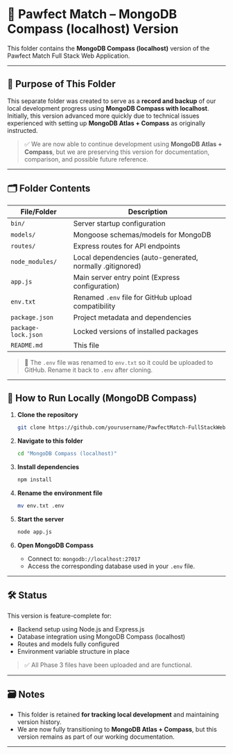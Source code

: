 
# 🐾 Pawfect Match – MongoDB Compass (localhost) Version

This folder contains the **MongoDB Compass (localhost)** version of the Pawfect Match Full Stack Web Application.

---

## 📌 Purpose of This Folder

This separate folder was created to serve as a **record and backup** of our local development progress using **MongoDB Compass with localhost**. Initially, this version advanced more quickly due to technical issues experienced with setting up **MongoDB Atlas + Compass** as originally instructed.

> ✅ We are now able to continue development using **MongoDB Atlas + Compass**, but we are preserving this version for documentation, comparison, and possible future reference.

---

## 🗂 Folder Contents

| File/Folder      | Description                                              |
|------------------|----------------------------------------------------------|
| `bin/`           | Server startup configuration                            |
| `models/`        | Mongoose schemas/models for MongoDB                     |
| `routes/`        | Express routes for API endpoints                        |
| `node_modules/`  | Local dependencies (auto-generated, normally .gitignored)|
| `app.js`         | Main server entry point (Express configuration)         |
| `env.txt`        | Renamed `.env` file for GitHub upload compatibility     |
| `package.json`   | Project metadata and dependencies                       |
| `package-lock.json` | Locked versions of installed packages               |
| `README.md`      | This file                                                |

> 🔐 The `.env` file was renamed to `env.txt` so it could be uploaded to GitHub. Rename it back to `.env` after cloning.

---

## 🔧 How to Run Locally (MongoDB Compass)

1. **Clone the repository**
   ```bash
   git clone https://github.com/yourusername/PawfectMatch-FullStackWebApp.git
   ```

2. **Navigate to this folder**
   ```bash
   cd "MongoDB Compass (localhost)"
   ```

3. **Install dependencies**
   ```bash
   npm install
   ```

4. **Rename the environment file**
   ```bash
   mv env.txt .env
   ```

5. **Start the server**
   ```bash
   node app.js
   ```

6. **Open MongoDB Compass**
   - Connect to: `mongodb://localhost:27017`
   - Access the corresponding database used in your `.env` file.

---

## 🛠 Status

This version is feature-complete for:
- Backend setup using Node.js and Express.js
- Database integration using MongoDB Compass (localhost)
- Routes and models fully configured
- Environment variable structure in place

> ✅ All Phase 3 files have been uploaded and are functional.

---

## 🗃 Notes

- This folder is retained **for tracking local development** and maintaining version history.
- We are now fully transitioning to **MongoDB Atlas + Compass**, but this version remains as part of our working documentation.

---

